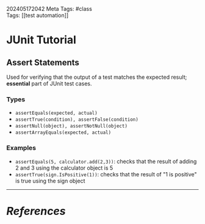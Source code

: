 202405172042
Meta Tags: #class  
Tags: [[test automation]]

# JUnit Tutorial

## Assert Statements
Used for verifying that the output of a test matches the expected result; **essential** part of JUnit test cases.
### Types
- `assertEquals(expected, actual)`
- `assertTrue(condition), assertFalse(condition)`
- `assertNull(object), assertNotNull(object)`
- `assertArrayEquals(expected, actual)`
### Examples
- `assertEquals(5, calculator.add(2,3))`: checks that the result of adding 2 and 3 using the calculator object is 5
- `assertTrue(sign.IsPositive(1))`: checks that the result of "1 is positive" is true using the sign object







---
# *References*